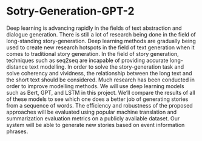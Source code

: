 # Sotry-Generation-GPT-2
Deep learning is advancing rapidly in the fields of text abstraction and dialogue generation. There is still a lot of research being done in the field of long-standing story-generation. Deep learning methods are gradually being used to create new research hotspots in the field of text generation when it comes to traditional story generation. In the field of story generation, techniques such as seq2seq are incapable of providing accurate long-distance text modelling. In order to solve the story-generation task and solve coherency and vividness, the relationship between the long text and the short text should be considered. Much research has been conducted in order to improve modelling methods. We will use deep learning models such as Bert, GPT, and LSTM in this project. We’ll compare the results of all of these models to see which one does a better job of generating stories from a sequence of words. The efficiency and robustness of the proposed approaches will be evaluated using popular machine translation and summarization evaluation metrics on a publicly available dataset. Our system will be able to generate new stories based on event information phrases.
